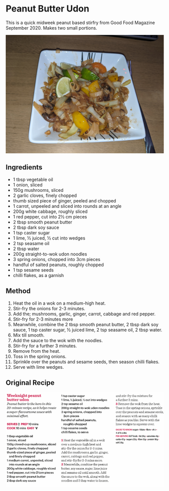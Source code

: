 
# Peanut Butter Udon # 

This is a quick midweek peanut based stirfry from Good Food Magazine September 2020. Makes two small portions.

![Weeknight Peanut Butter Udon](/public/images/Peanut-Butter-Udon.jpg)

## Ingredients ## 

- 1 tbsp vegetable oil
- 1 onion, sliced
- 150g mushrooms, sliced
- 2 garlic cloves, finely chopped
- thumb sized piece of ginger, peeled and chopped
- 1 carrot, unpeeled and sliced into rounds at an angle
- 200g white cabbage, roughly sliced
- 1 red pepper, cut into 2½ cm pieces
- 2 tbsp smooth peanut butter
- 2 tbsp dark soy sauce
- 1 tsp caster sugar
- 1 lime, ½ juiced, ½ cut into wedges
- 2 tsp seasame oil
- 2 tbsp water
- 200g straight-to-wok udon noodles
- 3 spring onions, chopped into 3cm pieces
- handful of salted peanuts, roughly chopped
- 1 tsp sesame seeds
- chilli flakes, as a garnish

## Method ## 

1. Heat the oil in a wok on a medium-high heat.
2. Stir-fry the onions for 2-3 minutes.
3. Add the; mushrooms, garlic, ginger, carrot, cabbage and red pepper.
4. Stir-fry for 2-3 minutes more
5. Meanwhile, combine the 2 tbsp smooth peanut butter, 2 tbsp dark soy sauce, 1 tsp caster sugar, ½ juiced lime, 2 tsp seasame oil, 2 tbsp water.
6. Mix till smooth.
7. Add the sauce to the wok with the noodles.
8. Stir-fry for a further 3 minutes.
9. Remove from the heat.
10. Toss in the spring onions.
11. Sprinkle over the peanuts and sesame seeds, then season chilli flakes.
12. Serve with lime wedges.

## Original Recipe

![Weeknight Peanut Butter Udon Recipe](/public/images/Peanut-Butter-Udon-Recipe.png)
